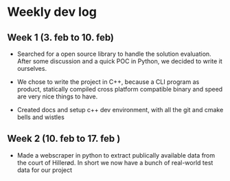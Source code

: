 # Weekly dev log

## Week 1 (3. feb to 10. feb)

- Searched for a open source library to handle the solution evaluation. After some discussion and a quick POC in Python, we decided to write it ourselves.

- We chose to write the project in C++, because a CLI program as product, statically compiled cross platform compatible binary and speed are very nice things to have.

- Created docs and setup c++ dev environment, with all the git and cmake bells and wistles

## Week 2 (10. feb to 17. feb )

- Made a webscraper in python to extract publically available data from the court of Hillerød. In short we now have a bunch of real-world test data for our project










